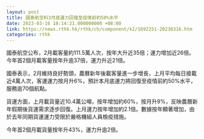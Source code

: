 ```yaml
---
layout: post
title: 國泰航空料3月底運力回復至疫情前約50%水平
date: 2023-03-16 18:14:21.000000000 +08:00
link: https://news.rthk.hk/rthk/ch/component/k2/1692251-20230316.htm
categories: rthk
---
```


國泰航空公布，2月載客量約111.5萬人次，按年大升近35倍；運力增加近26倍。今年首2個月載客量按年升逾37倍，運力升近21倍。

國泰表示，2月維持良好勢頭，農曆新年後載客量進一步增長，上月平均每日接載近4萬人次，客運運力按月升6%，預計本月底運力將回復至疫情前約50%水平，服務逾70個航點。

貨運方面，上月載貨量近10.4萬公噸，按年增加約60%，按月升9%，反映農曆新年假期後貨運需求逐步回復。上月運力按年增加約2.1倍。數據按年顯著增加，由於去年同期貨運運力受限於嚴格機組人員檢疫措施。

今年首2個月載貨量按年升43%，運力升逾2倍。
